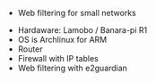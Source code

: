 * Web filtering for small networks

- Hardaware: Lamobo / Banara-pi R1
- OS is Archlinux for ARM
- Router
- Firewall with IP tables
- Web filtering with e2guardian
